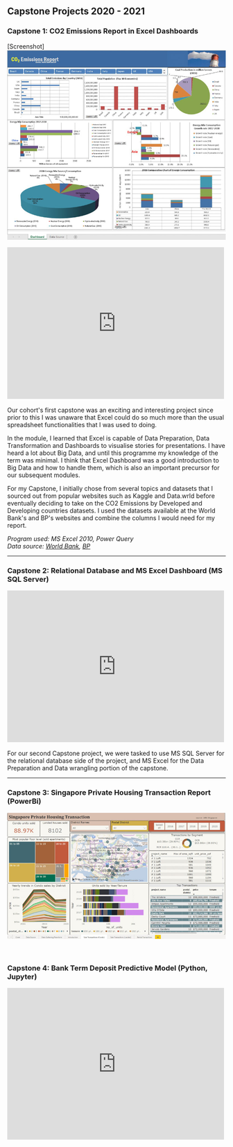 ## Capstone Projects 2020 - 2021 

### Capstone 1: CO2 Emissions Report in Excel Dashboards 

<!--[download pdf](pdf/capstone_one_co2_emissions_report.pdf)-->
[Screenshot]
<img src="images/capstone_one_edited.jpg?raw=true"/><br>
<iframe width="500" height="350" frameborder="0" scrolling="no" src="https://onedrive.live.com/embed?resid=9A6420DDD56B8E97%21263&authkey=%21ACxR3avxbluSIuY&em=2&wdAllowInteractivity=False&wdHideGridlines=True&wdHideHeaders=True&wdInConfigurator=True"></iframe>
<br>
<p>Our cohort's first capstone was an exciting and interesting project since prior to this I was unaware that Excel could do so much more than the usual spreadsheet functionalities that I was used to doing. </p>
<p>In the module, I learned that Excel is capable of Data Preparation, Data Transformation and Dashboards to visualise stories for presentations. I have heard a lot about Big Data, and until this programme my knowledge of the term was minimal. I think that Excel Dashboard was a good introduction to Big Data and how to handle them, which is also an important precursor for our subsequent modules. </p>
<p>For my Capstone, I initially chose from several topics and datasets that I sourced out from popular websites such as Kaggle and Data.wrld before eventually deciding to take on the CO2 Emissions by Developed and Developing countries datasets. I used the datasets available at the World Bank's and BP's websites and combine the columns I would need for my report.</p>

<p><em>Program used: MS Excel 2010, Power Query</em><br>
  <em>Data source: <a href="https://data.worldbank.org/indicator/EN.ATM.CO2E.PC" target="_blank">World Bank</a>, <a href="https://www.bp.com/content/dam/bp/business-sites/en/global/corporate/pdfs/energy-economics/statistical-review/bp-stats-review-2019-full-report.pdf" target="_blank">BP</a></em>
</p>

---
### Capstone 2: Relational Database and MS Excel Dashboard (MS SQL Server)
<!--[download pdf](pdf/capstone_two_newchic.pdf)-->
<!-- <img src="images/capstone_two_edited.jpg?raw=true"/> -->
<iframe src="https://onedrive.live.com/embed?cid=9A6420DDD56B8E97&amp;resid=9A6420DDD56B8E97%211975&amp;authkey=AGqvahx5Aua-KDo&amp;em=2&amp;wdAr=1.7777777777777777" width="500px" height="350px" frameborder="0">This is an embedded <a target="_blank" href="https://office.com">Microsoft Office</a> presentation, powered by <a target="_blank" href="https://office.com/webapps">Office</a>.</iframe>
<br>
<p>For our second Capstone project, we were tasked to use MS SQL Server for the relational database side of the project, and MS Excel for the Data Preparation and Data wrangling portion of the capstone.</p>

---
### Capstone 3: Singapore Private Housing Transaction Report (PowerBi)
<img src="images/capstone_three_edited.jpg?raw=true"/>
<br>
<p>&nbsp;</p>

### Capstone 4: Bank Term Deposit Predictive Model (Python, Jupyter)
<!-- [download pdf](pdf/capstone_four_bank.pptx.pdf)
<img src="images/capstone_four_edited.jpg?raw=true"/> -->
<iframe src="https://onedrive.live.com/embed?cid=9A6420DDD56B8E97&amp;resid=9A6420DDD56B8E97%211970&amp;authkey=AAIY_1D4uG2QClI&amp;em=2&amp;wdAr=1.7777777777777777" width="500px" height="350px" frameborder="0">This is an embedded <a target="_blank" href="https://office.com">Microsoft Office</a> presentation, powered by <a target="_blank" href="https://office.com/webapps">Office</a>.</iframe>
<br>
<p>&nbsp;</p>

